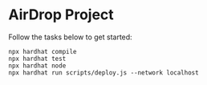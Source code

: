 # AirDrop Project

Follow the tasks below to get started:

```shell
npx hardhat compile
npx hardhat test
npx hardhat node
npx hardhat run scripts/deploy.js --network localhost
```
